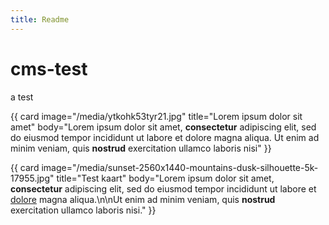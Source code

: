 ```yaml
---
title: Readme
---
```

# cms-test

a test

{{ card image="/media/ytkohk53tyr21.jpg" title="Lorem ipsum dolor sit amet" body="Lorem ipsum dolor sit amet, **consectetur** adipiscing elit, sed do eiusmod tempor incididunt ut labore et dolore magna aliqua. Ut enim ad minim veniam, quis **nostrud** exercitation ullamco laboris nisi" }}

{{ card image="/media/sunset-2560x1440-mountains-dusk-silhouette-5k-17955.jpg" title="Test kaart" body="Lorem ipsum dolor sit amet, **consectetur** adipiscing elit, sed do eiusmod tempor incididunt ut labore et [dolore](#) magna aliqua.\n\nUt enim ad minim veniam, quis **nostrud** exercitation ullamco laboris nisi." }}
